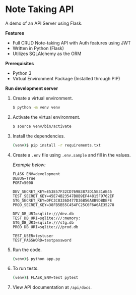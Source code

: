 # Note Taking API
A demo of an API Server using Flask.

**Features**
- Full CRUD Note-taking API with Auth features using JWT
- Written in Python (Flask)
- Utilizes SQLAlchemy as the ORM

**Prerequisites**
- Python 3
- Virtual Environment Package (Installed through PIP)

**Run development server**
1. Create a virtual environment.
    ```bash
    $ python -m venv venv
    ```
2. Activate the virtual environment.
    ```bash
    $ source venv/bin/activate
    ```
3. Install the dependencies.
    ```bash
    (venv)$ pip install -r requirements.txt
    ```

4. Create a `.env` file using `.env.sample` and fill in the values.
    
    *Example below:*
    ```
    FLASK_ENV=development
    DEBUG=True
    PORT=5000

    DEV_SECRET_KEY=E53E57F32CD769B3873D15E31AE45
    TEST_SECRET_KEY=45E74B23547B8B9EF44815F9762EF
    STG_SECRET_KEY=DFC3C8336D477D36B56A8B9DBDEFE
    PROD_SECRET_KEY=38FB5B55C454FC25C6F6A6AE35278

    DEV_DB_URI=sqlite:///dev.db
    TEST_DB_URI=sqlite:///:memory:
    STG_DB_URI=sqlite:///stg.db
    PROD_DB_URI=sqlite:///prod.db

    TEST_USER=testuser
    TEST_PASSWORD=testpassword
    ```

5. Run the code.
    ```bash
    (venv)$ python app.py
    ```

6. To run tests.
    ```bash
    (venv)$ FLASK_ENV=test pytest
    ```

7. View API documentation at `/api/docs`.